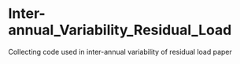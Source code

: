 # Inter-annual_Variability_Residual_Load
Collecting code used in inter-annual variability of residual load paper
